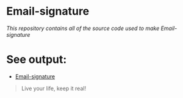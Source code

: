 # Email-signature
_This repository contains all of the source code used to make Email-signature_

# See output:

* [Email-signature](https://sania-akther.github.io/Email-signature/)

>Live your life, keep it real!